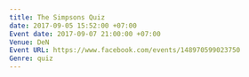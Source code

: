 ```yaml
---
title: The Simpsons Quiz
date: 2017-09-05 15:52:00 +07:00
Event date: 2017-09-07 21:00:00 +07:00
Venue: DeN
Event URL: https://www.facebook.com/events/148970599023750
Genre: quiz
---
```


